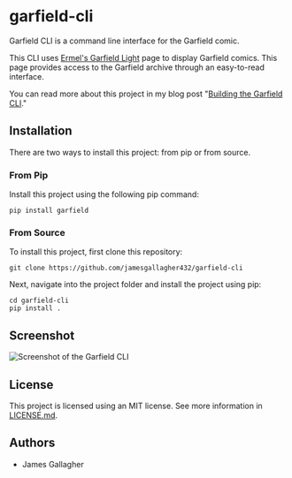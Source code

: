 # garfield-cli

Garfield CLI is a command line interface for the Garfield comic.

This CLI uses [Ermel's Garfield Light](https://ermel.org/garfield.php) page to display Garfield comics. This page provides access to the Garfield archive through an easy-to-read interface.

You can read more about this project in my blog post "[Building the Garfield CLI](https://jamesg.app/2020/07/18/building-the-garfield-cli.html)."

## Installation

There are two ways to install this project: from pip or from source.

### From Pip

Install this project using the following pip command:

```pip install garfield```

### From Source

To install this project, first clone this repository:

```git clone https://github.com/jamesgallagher432/garfield-cli```

Next, navigate into the project folder and install the project using pip:

```
cd garfield-cli
pip install .
```

## Screenshot

![Screenshot of the Garfield CLI](https://github.com/jamesgallagher432/garfield-cli/blob/master/screenshot.png?raw=true)

## License

This project is licensed using an MIT license. See more information in [LICENSE.md](https://github.com/jamesgallagher432/garfield-cli/blob/master/LICENSE.md).

## Authors

- James Gallagher
